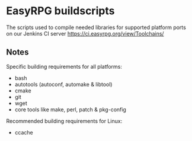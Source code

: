 # EasyRPG buildscripts

The scripts used to compile needed libraries for supported platform ports
on our Jenkins CI server https://ci.easyrpg.org/view/Toolchains/

## Notes

Specific building requirements for all platforms:

 - bash
 - autotools (autoconf, automake & libtool)
 - cmake
 - git
 - wget
 - core tools like make, perl, patch & pkg-config

Recommended building requirements for Linux:

 - ccache
